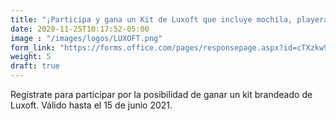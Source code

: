 ```yaml
---
title: "¡Participa y gana un Kit de Luxoft que incluye mochila, playera y water bottle!"
date: 2020-11-25T10:17:52-05:00
image : "/images/logos/LUXOFT.png"
form_link: "https://forms.office.com/pages/responsepage.aspx?id=cTXzkw9Vz0Own80zEzjQhpshyMCd5y5HmQ6bdyOh54ZUNTFFSk9DNVM3UVEyQUhEQUxWTTE0QVg4OC4u  "
weight: 5
draft: true
---
```


Regístrate para participar por la posibilidad de ganar un kit brandeado de Luxoft. Válido hasta el 15 de junio 2021.